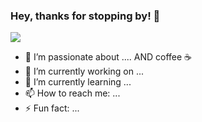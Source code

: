 ### Hey, thanks for stopping by! 👋

![](https://komarev.com/ghpvc/?username=yXuTiany1&style=flat-square&label=VISITOR+VIEWCOUNT)

- 🔭 I’m passionate about .... AND coffee ☕️
- 🚀 I’m currently working on ...
- 🌱 I’m currently learning ...
- 📫 How to reach me: ...
- ⚡ Fun fact: ...











<!--
**XuTiany1/XuTiany1** is a ✨ _special_ ✨ repository because its `README.md` (this file) appears on your GitHub profile.

Here are some ideas to get you started:

- 🔭 I’m currently working on ...
- 🌱 I’m currently learning ...
- 👯 I’m looking to collaborate on ...
- 🤔 I’m looking for help with ...
- 💬 Ask me about ...
- 📫 How to reach me: ...
- 😄 Pronouns: ...
- ⚡ Fun fact: ...
-->
